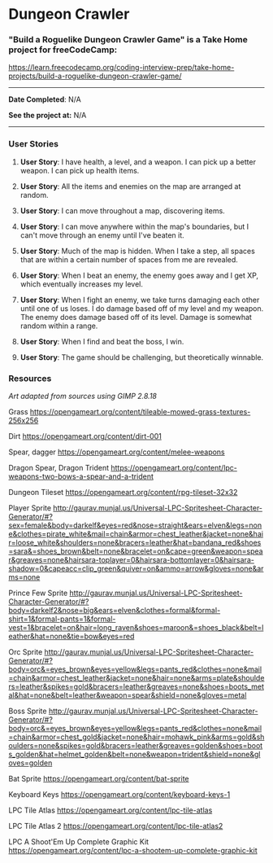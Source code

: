 # Dungeon Crawler
### "Build a Roguelike Dungeon Crawler Game" is a Take Home project for freeCodeCamp:
https://learn.freecodecamp.org/coding-interview-prep/take-home-projects/build-a-roguelike-dungeon-crawler-game/

***

**Date Completed**: N/A

**See the project at:** N/A

***

### User Stories

1. **User Story**: I have health, a level, and a weapon. I can pick up a better weapon. I can pick up health items.

2. **User Story**: All the items and enemies on the map are arranged at random.

3. **User Story**: I can move throughout a map, discovering items.

4. **User Story**: I can move anywhere within the map's boundaries, but I can't move through an enemy until I've beaten it.

5. **User Story**: Much of the map is hidden. When I take a step, all spaces that are within a certain number of spaces from me are revealed.

6. **User Story**: When I beat an enemy, the enemy goes away and I get XP, which eventually increases my level.

7. **User Story**: When I fight an enemy, we take turns damaging each other until one of us loses. I do damage based off of my level and my weapon. The enemy does damage based off of its level. Damage is somewhat random within a range.

8. **User Story**: When I find and beat the boss, I win.

9. **User Story**: The game should be challenging, but theoretically winnable.

### Resources
_Art adapted from sources using GIMP 2.8.18_

Grass
https://opengameart.org/content/tileable-mowed-grass-textures-256x256

Dirt
https://opengameart.org/content/dirt-001

Spear, dagger
https://opengameart.org/content/melee-weapons

Dragon Spear, Dragon Trident
https://opengameart.org/content/lpc-weapons-two-bows-a-spear-and-a-trident

Dungeon Tileset
https://opengameart.org/content/rpg-tileset-32x32

Player Sprite
http://gaurav.munjal.us/Universal-LPC-Spritesheet-Character-Generator/#?sex=female&body=darkelf&eyes=red&nose=straight&ears=elven&legs=none&clothes=pirate_white&mail=chain&armor=chest_leather&jacket=none&hair=loose_white&shoulders=none&bracers=leather&hat=bandana_red&shoes=sara&=shoes_brown&belt=none&bracelet=on&cape=green&weapon=spear&greaves=none&hairsara-toplayer=0&hairsara-bottomlayer=0&hairsara-shadow=0&capeacc=clip_green&quiver=on&ammo=arrow&gloves=none&arms=none

Prince Few Sprite
http://gaurav.munjal.us/Universal-LPC-Spritesheet-Character-Generator/#?body=darkelf2&nose=big&ears=elven&clothes=formal&formal-shirt=1&formal-pants=1&formal-vest=1&bracelet=on&hair=long_raven&shoes=maroon&=shoes_black&belt=leather&hat=none&tie=bow&eyes=red

Orc Sprite
http://gaurav.munjal.us/Universal-LPC-Spritesheet-Character-Generator/#?body=orc&=eyes_brown&eyes=yellow&legs=pants_red&clothes=none&mail=chain&armor=chest_leather&jacket=none&hair=none&arms=plate&shoulders=leather&spikes=gold&bracers=leather&greaves=none&shoes=boots_metal&hat=none&belt=leather&weapon=spear&shield=none&gloves=metal

Boss Sprite
http://gaurav.munjal.us/Universal-LPC-Spritesheet-Character-Generator/#?body=orc&=eyes_brown&eyes=yellow&legs=pants_red&clothes=none&mail=chain&armor=chest_gold&jacket=none&hair=mohawk_pink&arms=gold&shoulders=none&spikes=gold&bracers=leather&greaves=golden&shoes=boots_golden&hat=helmet_golden&belt=none&weapon=trident&shield=none&gloves=golden

Bat Sprite
https://opengameart.org/content/bat-sprite

Keyboard Keys
https://opengameart.org/content/keyboard-keys-1

LPC Tile Atlas
https://opengameart.org/content/lpc-tile-atlas

LPC Tile Atlas 2
https://opengameart.org/content/lpc-tile-atlas2

LPC A Shoot'Em Up Complete Graphic Kit
https://opengameart.org/content/lpc-a-shootem-up-complete-graphic-kit
